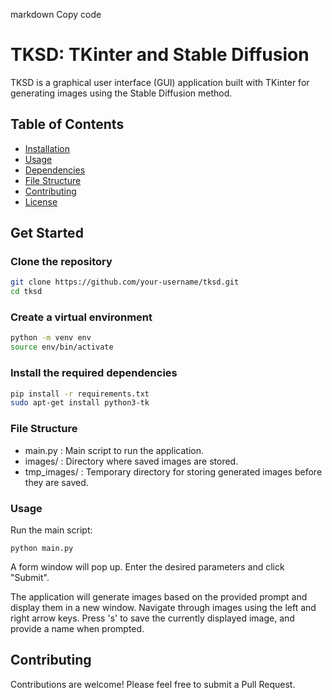 
markdown
Copy code
# TKSD: TKinter and Stable Diffusion

TKSD is a graphical user interface (GUI) application built with TKinter for generating images using the Stable Diffusion method.

## Table of Contents
- [Installation](#installation)
- [Usage](#usage)
- [Dependencies](#dependencies)
- [File Structure](#file-structure)
- [Contributing](#contributing)
- [License](#license)

## Get Started

### Clone the repository
```bash
git clone https://github.com/your-username/tksd.git
cd tksd
```

### Create a virtual environment
```bash
python -m venv env
source env/bin/activate
```

### Install the required dependencies
```bash
pip install -r requirements.txt
sudo apt-get install python3-tk
```

### File Structure
- main.py : Main script to run the application.
- images/ : Directory where saved images are stored.
- tmp_images/ : Temporary directory for storing generated images before they are saved.

### Usage
Run the main script:
```
python main.py
```
A form window will pop up. Enter the desired parameters and click "Submit".

The application will generate images based on the provided prompt and display them in a new window. Navigate through images using the left and right arrow keys. Press 's' to save the currently displayed image, and provide a name when prompted.



## Contributing
Contributions are welcome! Please feel free to submit a Pull Request.

